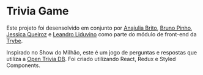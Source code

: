 # Trivia Game

Este projeto foi desensolvido em conjunto por [Anajulia Brito](https://github.com/Anajulia-bs), [Bruno Pinho](https://github.com/pinhob), [Jessica Queiroz](https://github.com/jessicqueiroz) e [Leandro Liduvino](https://github.com/leandrolid) como parte do módulo de front-end da [Trybe](https://betrybe.com). 

Inspirado no Show do Milhão, este é um jogo de perguntas e respostas que utiliza a [Open Trivia DB](https://opentdb.com/). Foi criado utilizando React, Redux e Styled Components.  
